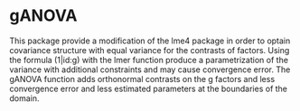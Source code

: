 # gANOVA

This package provide a modification of the lme4 package in order to optain covariance structure with equal variance for the contrasts of factors. Using the formula (1|id:g) with the lmer function produce a parametrization of the variance with additional constraints and may cause convergence error. The gANOVA function adds orthonormal contrasts on the g factors and less convergence error and less estimated parameters at the boundaries of the domain. 